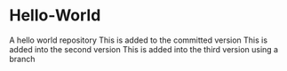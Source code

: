 # Hello-World
A hello world repository
This is added to the committed version
This is added into the second version
This is added into the third version using a branch
